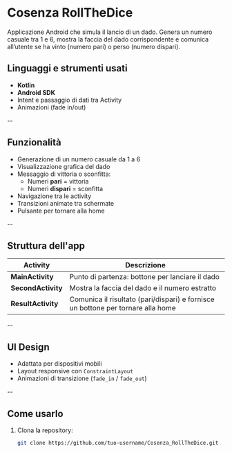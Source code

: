 # Cosenza RollTheDice

Applicazione Android che simula il lancio di un dado.
Genera un numero casuale tra 1 e 6, mostra la faccia del dado corrispondente e comunica all’utente se ha vinto (numero pari) o perso (numero dispari).

## Linguaggi e strumenti usati

- **Kotlin**
- **Android SDK**
- Intent e passaggio di dati tra Activity
- Animazioni (fade in/out)

--

## Funzionalità

- Generazione di un numero casuale da 1 a 6
- Visualizzazione grafica del dado
- Messaggio di vittoria o sconfitta:
  - Numeri **pari** = vittoria 
  - Numeri **dispari** = sconfitta 
- Navigazione tra le activity
- Transizioni animate tra schermate
- Pulsante per tornare alla home

--

## Struttura dell'app

| Activity        | Descrizione |
|----------------|-------------|
| **MainActivity**    | Punto di partenza: bottone per lanciare il dado |
| **SecondActivity**  | Mostra la faccia del dado e il numero estratto |
| **ResultActivity**  | Comunica il risultato (pari/dispari) e fornisce un bottone per tornare alla home |

--

## UI Design

- Adattata per dispositivi mobili
- Layout responsive con `ConstraintLayout`
- Animazioni di transizione (`fade_in` / `fade_out`)

--

## Come usarlo

1. Clona la repository:
   ```bash
   git clone https://github.com/tuo-username/Cosenza_RollTheDice.git

